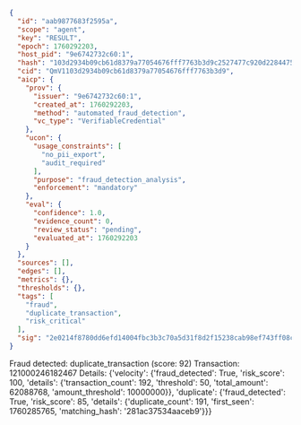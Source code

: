 ```json
{
  "id": "aab9877683f2595a",
  "scope": "agent",
  "key": "RESULT",
  "epoch": 1760292203,
  "host_pid": "9e6742732c60:1",
  "hash": "103d2934b09cb61d8379a77054676fff7763b3d9c2527477c920d22844753ad8",
  "cid": "QmV1103d2934b09cb61d8379a77054676fff7763b3d9",
  "aicp": {
    "prov": {
      "issuer": "9e6742732c60:1",
      "created_at": 1760292203,
      "method": "automated_fraud_detection",
      "vc_type": "VerifiableCredential"
    },
    "ucon": {
      "usage_constraints": [
        "no_pii_export",
        "audit_required"
      ],
      "purpose": "fraud_detection_analysis",
      "enforcement": "mandatory"
    },
    "eval": {
      "confidence": 1.0,
      "evidence_count": 0,
      "review_status": "pending",
      "evaluated_at": 1760292203
    }
  },
  "sources": [],
  "edges": [],
  "metrics": {},
  "thresholds": {},
  "tags": [
    "fraud",
    "duplicate_transaction",
    "risk_critical"
  ],
  "sig": "2e0214f8780dd6efd14004fbc3b3c70a5d31f8d2f15238cab98ef743ff08cf7d"
}
```

Fraud detected: duplicate_transaction (score: 92)
Transaction: 121000246182467
Details: {'velocity': {'fraud_detected': True, 'risk_score': 100, 'details': {'transaction_count': 192, 'threshold': 50, 'total_amount': 62088768, 'amount_threshold': 10000000}}, 'duplicate': {'fraud_detected': True, 'risk_score': 85, 'details': {'duplicate_count': 191, 'first_seen': 1760285765, 'matching_hash': '281ac37534aaceb9'}}}